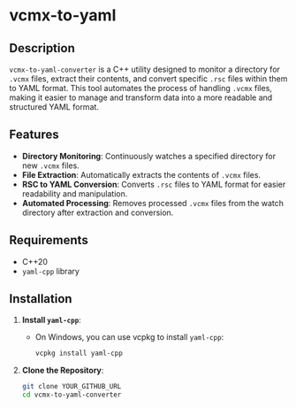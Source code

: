 # vcmx-to-yaml

## Description

`vcmx-to-yaml-converter` is a C++ utility designed to monitor a directory for `.vcmx` files, extract their contents, and convert specific `.rsc` files within them to YAML format. This tool automates the process of handling `.vcmx` files, making it easier to manage and transform data into a more readable and structured YAML format.

## Features

- **Directory Monitoring**: Continuously watches a specified directory for new `.vcmx` files.
- **File Extraction**: Automatically extracts the contents of `.vcmx` files.
- **RSC to YAML Conversion**: Converts `.rsc` files to YAML format for easier readability and manipulation.
- **Automated Processing**: Removes processed `.vcmx` files from the watch directory after extraction and conversion.

## Requirements

- C++20
- `yaml-cpp` library

## Installation

1. **Install `yaml-cpp`**:
   - On Windows, you can use vcpkg to install `yaml-cpp`:
     ```sh
     vcpkg install yaml-cpp
     ```

2. **Clone the Repository**:
   ```sh
   git clone YOUR_GITHUB_URL
   cd vcmx-to-yaml-converter
